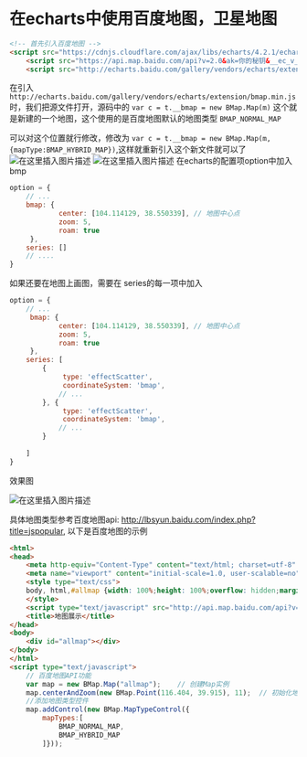 
# 在echarts中使用百度地图，卫星地图


```html
<!-- 首先引入百度地图 -->
<script src="https://cdnjs.cloudflare.com/ajax/libs/echarts/4.2.1/echarts.min.js"></script>
	<script src="https://api.map.baidu.com/api?v=2.0&ak=你的秘钥&__ec_v__=20190126"></script>
    <script src="http://echarts.baidu.com/gallery/vendors/echarts/extension/bmap.min.js"></script>
```

在引入 `http://echarts.baidu.com/gallery/vendors/echarts/extension/bmap.min.js` 时，我们把源文件打开，源码中的 `var c = t.__bmap = new BMap.Map(m)` 这个就是新建的一个地图，这个使用的是百度地图默认的地图类型 `BMAP_NORMAL_MAP`

可以对这个位置就行修改，修改为  `var c = t.__bmap = new BMap.Map(m, {mapType:BMAP_HYBRID_MAP})`,这样就重新引入这个新文件就可以了
![在这里插入图片描述](https://img-blog.csdnimg.cn/20190504002302305.png?x-oss-process=image/watermark,type_ZmFuZ3poZW5naGVpdGk,shadow_10,text_aHR0cHM6Ly9ibG9nLmNzZG4ubmV0L3oxODMyNzI5OTc1,size_16,color_FFFFFF,t_70)
![在这里插入图片描述](https://img-blog.csdnimg.cn/20190504002337492.png?x-oss-process=image/watermark,type_ZmFuZ3poZW5naGVpdGk,shadow_10,text_aHR0cHM6Ly9ibG9nLmNzZG4ubmV0L3oxODMyNzI5OTc1,size_16,color_FFFFFF,t_70)
在echarts的配置项option中加入bmp

```js
option = {
	// ...
    bmap: {
            center: [104.114129, 38.550339], // 地图中心点
			zoom: 5,
			roam: true
     },
    series: []
    // ....
}
```

如果还要在地图上画图，需要在 series的每一项中加入

```js
option = {
    // ...
     bmap: {
            center: [104.114129, 38.550339], // 地图中心点
			zoom: 5,
			roam: true
     },
    series: [
        {
             type: 'effectScatter',
             coordinateSystem: 'bmap',
            // ...
        }, {
             type: 'effectScatter',
             coordinateSystem: 'bmap',
            // ...
        }
        
    ]
}
```

效果图

![在这里插入图片描述](https://img-blog.csdnimg.cn/20190504000645469.png?x-oss-process=image/watermark,type_ZmFuZ3poZW5naGVpdGk,shadow_10,text_aHR0cHM6Ly9ibG9nLmNzZG4ubmV0L3oxODMyNzI5OTc1,size_16,color_FFFFFF,t_70)

具体地图类型参考百度地图api: <http://lbsyun.baidu.com/index.php?title=jspopular>, 以下是百度地图的示例


```html
<html>
<head>
	<meta http-equiv="Content-Type" content="text/html; charset=utf-8" />
	<meta name="viewport" content="initial-scale=1.0, user-scalable=no" />
	<style type="text/css">
	body, html,#allmap {width: 100%;height: 100%;overflow: hidden;margin:0;font-family:"微软雅黑";}
	</style>
	<script type="text/javascript" src="http://api.map.baidu.com/api?v=2.0&ak=您的密钥"></script>
	<title>地图展示</title>
</head>
<body>
	<div id="allmap"></div>
</body>
</html>
<script type="text/javascript">
	// 百度地图API功能
	var map = new BMap.Map("allmap");    // 创建Map实例
	map.centerAndZoom(new BMap.Point(116.404, 39.915), 11);  // 初始化地图,设置中心点坐标和地图级别
	//添加地图类型控件
	map.addControl(new BMap.MapTypeControl({
		mapTypes:[
            BMAP_NORMAL_MAP,
            BMAP_HYBRID_MAP
        ]}));	  
```

